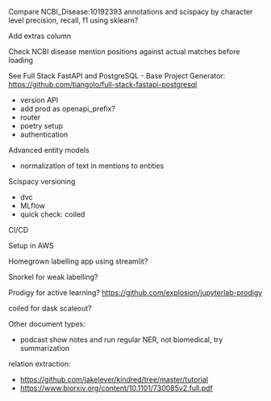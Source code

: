 Compare NCBI_Disease:10192393 annotations and scispacy by character level precision, recall, f1 using sklearn?

Add extras column

Check NCBI disease mention positions against actual matches before loading

See Full Stack FastAPI and PostgreSQL - Base Project Generator:
https://github.com/tiangolo/full-stack-fastapi-postgresql

- version API
- add prod as openapi_prefix?
- router
- poetry setup
- authentication

Advanced entity models

- normalization of text in mentions to entities

Scispacy versioning
- dvc
- MLflow
- quick check: coiled

CI/CD

Setup in AWS

Homegrown labelling app using streamlit?

Snorkel for weak labelling?

Prodigy for active learning? https://github.com/explosion/jupyterlab-prodigy

coiled for dask scaleout?

Other document types:
- podcast show notes and run regular NER, not biomedical, try summarization

relation extraction:
- https://github.com/jakelever/kindred/tree/master/tutorial
- https://www.biorxiv.org/content/10.1101/730085v2.full.pdf
